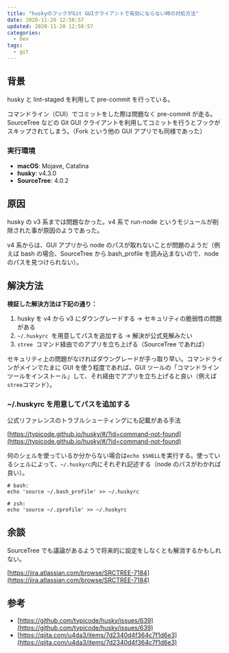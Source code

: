 ```yaml
---
title: "huskyのフックがGit GUIクライアントで有効にならない時の対処方法"
date: 2020-11-20 12:58:57
updated: 2020-11-20 12:58:57
categories:
  - Dev
tags:
  - git
---
```


## 背景

husky と lint-staged を利用して pre-commit を行っている。

コマンドライン（CUI）でコミットをした際は問題なく pre-commit が走る。SourceTree などの Git GUI クライアントを利用してコミットを行うとフックがスキップされてしまう。（Fork という他の GUI アプリでも同様であった）

### 実行環境

- **macOS**: Mojave, Catalina
- **husky**: v4.3.0
- **SourceTree**: 4.0.2

## 原因

husky の v3 系までは問題なかった。v4 系で run-node というモジュールが削除された事が原因のようであった。

v4 系からは、GUI アプリから node のパスが取れないことが問題のようだ（例えば bash の場合、SourceTree から.bash_profile を読み込まないので、node のパスを見つけられない）。

## 解決方法

**検証した解決方法は下記の通り：**

1. husky を v4 から v3 にダウングレードする
   → セキュリティの脆弱性の問題がある
2. `~/.huskyrc`  を用意してパスを追加する
   → 解決が公式見解みたい
3. `stree`  コマンド経由でのアプリを立ち上げる（SourceTree であれば）

セキュリティ上の問題がなければダウングレードが手っ取り早い。コマンドラインがメインでたまに GUI を使う程度であれば、GUI ツールの「コマンドラインツールをインストール」して、それ経由でアプリを立ち上げると良い（例えば`stree`コマンド）。

### ~/.huskyrc を用意してパスを追加する

公式リファレンスのトラブルシューティングにも記載がある手法

[https://typicode.github.io/husky/#/?id=command-not-found](https://typicode.github.io/husky/#/?id=command-not-found)

何のシェルを使っているか分からない場合は`echo $SHELL`を実行する。使っているシェルによって、`~/.huskyrc`内にそれぞれ記述する（node のパスがわかれば良い）。

```
# bash:
echo 'source ~/.bash_profile' >> ~/.huskyrc
```

```
# zsh:
echo 'source ~/.zprofile' >> ~/.huskyrc
```

## 余談

SourceTree でも議論があるようで将来的に設定をしなくとも解消するかもしれない。

[https://jira.atlassian.com/browse/SRCTREE-7184](https://jira.atlassian.com/browse/SRCTREE-7184)

## 参考

- [https://github.com/typicode/husky/issues/639](https://github.com/typicode/husky/issues/639)
- [https://qiita.com/u4da3/items/7d2340d4f364c7f1d6e3](https://qiita.com/u4da3/items/7d2340d4f364c7f1d6e3)
